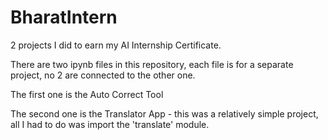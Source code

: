 # BharatIntern
2 projects I did to earn my AI Internship Certificate.

There are two ipynb files in this repository, each file is for a separate project, no 2 are connected to the other one.



The first one is the Auto Correct Tool

The second one is the Translator App - this was a relatively simple project, all I had to do was import the 'translate' module.
